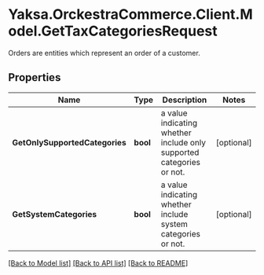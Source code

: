 # Yaksa.OrckestraCommerce.Client.Model.GetTaxCategoriesRequest
Orders are entities which represent an order of a customer.

## Properties

Name | Type | Description | Notes
------------ | ------------- | ------------- | -------------
**GetOnlySupportedCategories** | **bool** | a value indicating whether include only supported categories or not. | [optional] 
**GetSystemCategories** | **bool** | a value indicating whether include system categories or not. | [optional] 

[[Back to Model list]](../README.md#documentation-for-models) [[Back to API list]](../README.md#documentation-for-api-endpoints) [[Back to README]](../README.md)

